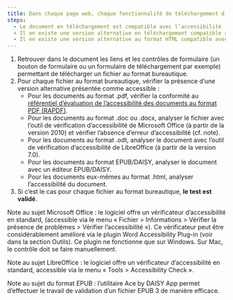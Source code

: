 ```yaml
---
title: Dans chaque page web, chaque fonctionnalité de téléchargement d’un document bureautique vérifie-t-elle une de ces conditions ?
steps:
  - Le document en téléchargement est compatible avec l’accessibilité ;
  - Il en existe une version alternative en téléchargement compatible avec l’accessibilité ;
  - Il en existe une version alternative au format HTML compatible avec l’accessibilité.
---
```


1. Retrouver dans le document les liens et les contrôles de formulaire (un bouton de formulaire ou un formulaire de téléchargement par exemple) permettant de télécharger un fichier au format bureautique.
2. Pour chaque fichier au format bureautique, vérifier la présence d’une version alternative présentée comme accessible :
   - Pour les documents au format .pdf, vérifier la conformité au [référentiel d’évaluation de l’accessibilité des documents au format PDF (RAPDF)](../rapdf1/index.html).
   - Pour les documents au format .doc ou .docx, analyser le fichier avec l’outil de vérification d’accessibilité de Microsoft Office (à partir de la version 2010) et vérifier l’absence d’erreur d’accessibilité (cf. note).
   - Pour les documents au format .odt, analyser le document avec l’outil de vérification d’accessibilité de LibreOffice (à partir de la version 7.0).
   - Pour les documents au format EPUB/DAISY, analyser le document avec un éditeur EPUB/DAISY.
   - Pour les documents eux-mêmes au format .html, analyser l’accessibilité du document.
3. Si c’est le cas pour chaque fichier au format bureautique, **le test est validé**.

Note au sujet Microsoft Office : le logiciel offre un vérificateur d’accessibilité en standard, (accessible via le menu « Fichier > Informations > Vérifier la présence de problèmes > Vérifier l’accessibilité »). Ce vérificateur peut être considérablement amélioré via le <span lang="en">plugin Word Accessibility Plug-in</span> (voir dans la section Outils). Ce plugin ne fonctionne que sur Windows. Sur Mac, le contrôle doit se faire manuellement.

Note au sujet LibreOffice : le logiciel offre un vérificateur d’accessibilité en standard, accessible via le menu « <span lang="en">Tools > Accessibility Check</span> ». 

Note au sujet du format EPUB : l’utilitaire <span lang="en">Ace by DAISY App</span> permet d’effectuer le travail de validation d’un fichier EPUB 3 de manière efficace.
